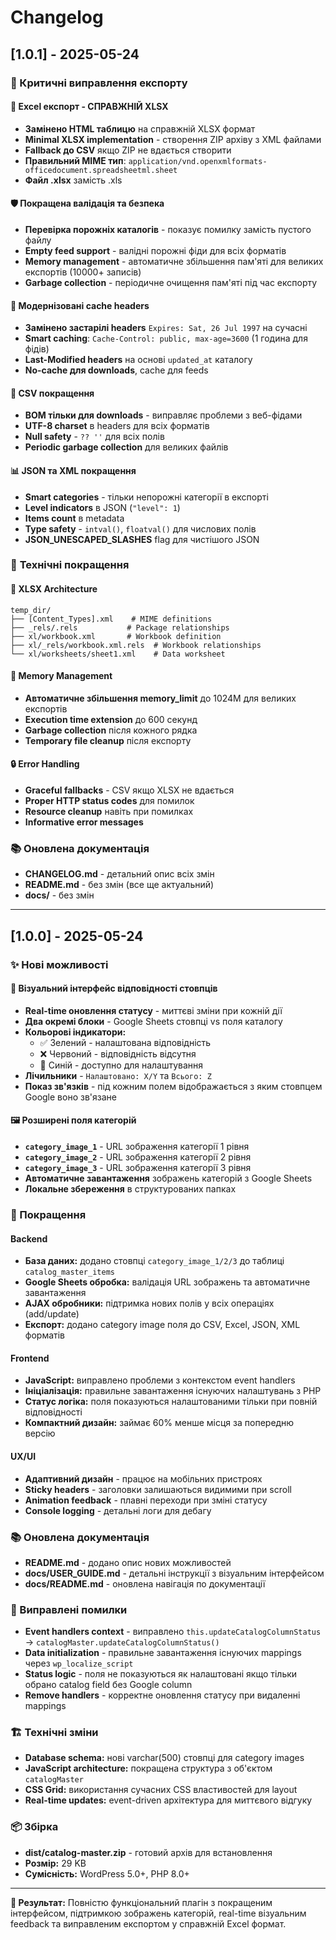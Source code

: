 # Changelog

## [1.0.1] - 2025-05-24

### 🔧 Критичні виправлення експорту

#### 🎯 **Excel експорт - СПРАВЖНІЙ XLSX**
- **Замінено HTML таблицю** на справжній XLSX формат
- **Minimal XLSX implementation** - створення ZIP архіву з XML файлами
- **Fallback до CSV** якщо ZIP не вдається створити
- **Правильний MIME тип**: `application/vnd.openxmlformats-officedocument.spreadsheetml.sheet`
- **Файл .xlsx** замість .xls

#### 🛡️ **Покращена валідація та безпека**
- **Перевірка порожніх каталогів** - показує помилку замість пустого файлу
- **Empty feed support** - валідні порожні фіди для всіх форматів
- **Memory management** - автоматичне збільшення пам'яті для великих експортів (10000+ записів)
- **Garbage collection** - періодичне очищення пам'яті під час експорту

#### 📡 **Модернізовані cache headers**
- **Замінено застарілі headers** `Expires: Sat, 26 Jul 1997` на сучасні
- **Smart caching**: `Cache-Control: public, max-age=3600` (1 година для фідів)
- **Last-Modified headers** на основі `updated_at` каталогу
- **No-cache для downloads**, cache для feeds

#### 📄 **CSV покращення**
- **BOM тільки для downloads** - виправляє проблеми з веб-фідами
- **UTF-8 charset** в headers для всіх форматів
- **Null safety** - `?? ''` для всіх полів
- **Periodic garbage collection** для великих файлів

#### 📊 **JSON та XML покращення**
- **Smart categories** - тільки непорожні категорії в експорті
- **Level indicators** в JSON (`"level": 1`)
- **Items count** в metadata
- **Type safety** - `intval()`, `floatval()` для числових полів
- **JSON_UNESCAPED_SLASHES** flag для чистішого JSON

### 🚀 **Технічні покращення**

#### 📁 **XLSX Architecture**
```
temp_dir/
├── [Content_Types].xml    # MIME definitions
├── _rels/.rels           # Package relationships  
├── xl/workbook.xml       # Workbook definition
├── xl/_rels/workbook.xml.rels  # Workbook relationships
└── xl/worksheets/sheet1.xml    # Data worksheet
```

#### 🧠 **Memory Management**
- **Автоматичне збільшення memory_limit** до 1024M для великих експортів
- **Execution time extension** до 600 секунд  
- **Garbage collection** після кожного рядка
- **Temporary file cleanup** після експорту

#### 🔒 **Error Handling**
- **Graceful fallbacks** - CSV якщо XLSX не вдається
- **Proper HTTP status codes** для помилок
- **Resource cleanup** навіть при помилках
- **Informative error messages**

### 📚 Оновлена документація
- **CHANGELOG.md** - детальний опис всіх змін
- **README.md** - без змін (все ще актуальний)
- **docs/** - без змін

---

## [1.0.0] - 2025-05-24

### ✨ Нові можливості

#### 🎨 Візуальний інтерфейс відповідності стовпців
- **Real-time оновлення статусу** - миттєві зміни при кожній дії
- **Два окремі блоки** - Google Sheets стовпці vs поля каталогу
- **Кольорові індикатори:**
  - ✅ Зелений - налаштована відповідність
  - ❌ Червоний - відповідність відсутня
  - 🔵 Синій - доступно для налаштування
- **Лічильники** - `Налаштовано: X/Y` та `Всього: Z`
- **Показ зв'язків** - під кожним полем відображається з яким стовпцем Google воно зв'язане

#### 🖼️ Розширені поля категорій
- **`category_image_1`** - URL зображення категорії 1 рівня
- **`category_image_2`** - URL зображення категорії 2 рівня  
- **`category_image_3`** - URL зображення категорії 3 рівня
- **Автоматичне завантаження** зображень категорій з Google Sheets
- **Локальне збереження** в структурованих папках

### 🔧 Покращення

#### Backend
- **База даних:** додано стовпці `category_image_1/2/3` до таблиці `catalog_master_items`
- **Google Sheets обробка:** валідація URL зображень та автоматичне завантаження
- **AJAX обробники:** підтримка нових полів у всіх операціях (add/update)
- **Експорт:** додано category image поля до CSV, Excel, JSON, XML форматів

#### Frontend  
- **JavaScript:** виправлено проблеми з контекстом event handlers
- **Ініціалізація:** правильне завантаження існуючих налаштувань з PHP
- **Статус логіка:** поля показуються налаштованими тільки при повній відповідності
- **Компактний дизайн:** займає 60% менше місця за попередню версію

#### UX/UI
- **Адаптивний дизайн** - працює на мобільних пристроях
- **Sticky headers** - заголовки залишаються видимими при scroll
- **Animation feedback** - плавні переходи при зміні статусу
- **Console logging** - детальні логи для дебагу

### 📚 Оновлена документація
- **README.md** - додано опис нових можливостей
- **docs/USER_GUIDE.md** - детальні інструкції з візуальним інтерфейсом
- **docs/README.md** - оновлена навігація по документації

### 🐛 Виправлені помилки
- **Event handlers context** - виправлено `this.updateCatalogColumnStatus` → `catalogMaster.updateCatalogColumnStatus()`
- **Data initialization** - правильне завантаження існуючих mappings через `wp_localize_script`
- **Status logic** - поля не показуються як налаштовані якщо тільки обрано catalog field без Google column
- **Remove handlers** - корректне оновлення статусу при видаленні mappings

### 🏗️ Технічні зміни
- **Database schema:** нові varchar(500) стовпці для category images
- **JavaScript architecture:** покращена структура з об'єктом `catalogMaster`
- **CSS Grid:** використання сучасних CSS властивостей для layout
- **Real-time updates:** event-driven архітектура для миттєвого відгуку

### 📦 Збірка
- **dist/catalog-master.zip** - готовий архів для встановлення
- **Розмір:** 29 KB
- **Сумісність:** WordPress 5.0+, PHP 8.0+

---

**🎯 Результат:** Повністю функціональний плагін з покращеним інтерфейсом, підтримкою зображень категорій, real-time візуальним feedback та виправленим експортом у справжній Excel формат. 